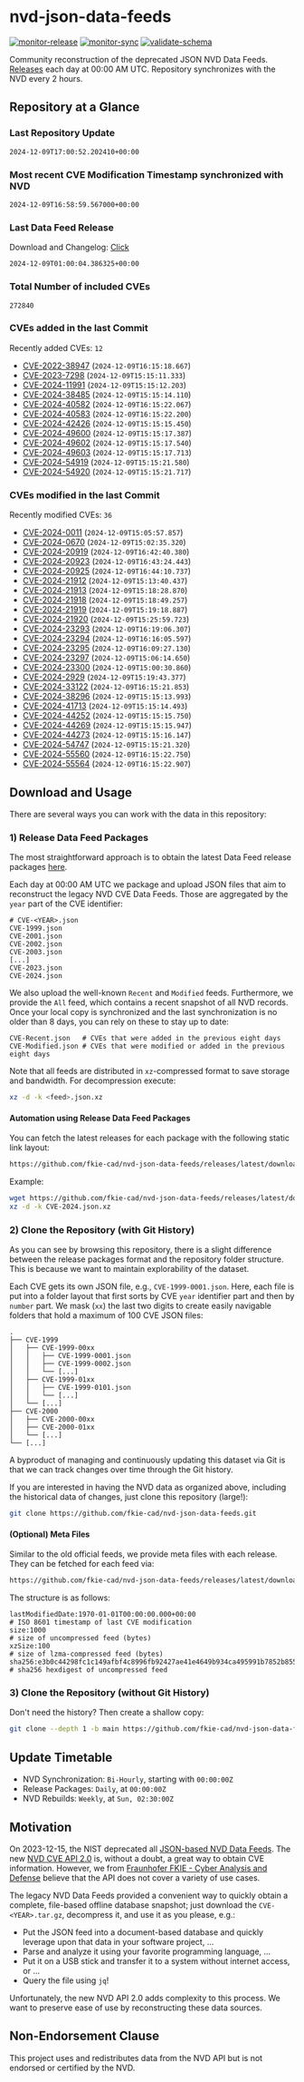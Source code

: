 # nvd-json-data-feeds

[![monitor-release](https://github.com/fkie-cad/nvd-json-data-feeds/actions/workflows/monitor_release.yml/badge.svg)](https://github.com/fkie-cad/nvd-json-data-feeds/actions/workflows/monitor_release.yml)
[![monitor-sync](https://github.com/fkie-cad/nvd-json-data-feeds/actions/workflows/monitor_sync.yml/badge.svg)](https://github.com/fkie-cad/nvd-json-data-feeds/actions/workflows/monitor_sync.yml)
[![validate-schema](https://github.com/fkie-cad/nvd-json-data-feeds/actions/workflows/validate_schema.yml/badge.svg)](https://github.com/fkie-cad/nvd-json-data-feeds/actions/workflows/validate_schema.yml)

Community reconstruction of the deprecated JSON NVD Data Feeds.
[Releases](https://github.com/fkie-cad/nvd-json-data-feeds/releases/latest) each day at 00:00 AM UTC.
Repository synchronizes with the NVD every 2 hours.

## Repository at a Glance

### Last Repository Update

```plain
2024-12-09T17:00:52.202410+00:00
```

### Most recent CVE Modification Timestamp synchronized with NVD

```plain
2024-12-09T16:58:59.567000+00:00
```

### Last Data Feed Release

Download and Changelog: [Click](https://github.com/fkie-cad/nvd-json-data-feeds/releases/latest)

```plain
2024-12-09T01:00:04.386325+00:00
```

### Total Number of included CVEs

```plain
272840
```

### CVEs added in the last Commit

Recently added CVEs: `12`

- [CVE-2022-38947](CVE-2022/CVE-2022-389xx/CVE-2022-38947.json) (`2024-12-09T16:15:18.667`)
- [CVE-2023-7298](CVE-2023/CVE-2023-72xx/CVE-2023-7298.json) (`2024-12-09T15:15:11.333`)
- [CVE-2024-11991](CVE-2024/CVE-2024-119xx/CVE-2024-11991.json) (`2024-12-09T15:15:12.203`)
- [CVE-2024-38485](CVE-2024/CVE-2024-384xx/CVE-2024-38485.json) (`2024-12-09T15:15:14.110`)
- [CVE-2024-40582](CVE-2024/CVE-2024-405xx/CVE-2024-40582.json) (`2024-12-09T16:15:22.067`)
- [CVE-2024-40583](CVE-2024/CVE-2024-405xx/CVE-2024-40583.json) (`2024-12-09T16:15:22.200`)
- [CVE-2024-42426](CVE-2024/CVE-2024-424xx/CVE-2024-42426.json) (`2024-12-09T15:15:15.450`)
- [CVE-2024-49600](CVE-2024/CVE-2024-496xx/CVE-2024-49600.json) (`2024-12-09T15:15:17.387`)
- [CVE-2024-49602](CVE-2024/CVE-2024-496xx/CVE-2024-49602.json) (`2024-12-09T15:15:17.540`)
- [CVE-2024-49603](CVE-2024/CVE-2024-496xx/CVE-2024-49603.json) (`2024-12-09T15:15:17.713`)
- [CVE-2024-54919](CVE-2024/CVE-2024-549xx/CVE-2024-54919.json) (`2024-12-09T15:15:21.580`)
- [CVE-2024-54920](CVE-2024/CVE-2024-549xx/CVE-2024-54920.json) (`2024-12-09T15:15:21.717`)


### CVEs modified in the last Commit

Recently modified CVEs: `36`

- [CVE-2024-0011](CVE-2024/CVE-2024-00xx/CVE-2024-0011.json) (`2024-12-09T15:05:57.857`)
- [CVE-2024-0670](CVE-2024/CVE-2024-06xx/CVE-2024-0670.json) (`2024-12-09T15:02:35.320`)
- [CVE-2024-20919](CVE-2024/CVE-2024-209xx/CVE-2024-20919.json) (`2024-12-09T16:42:40.380`)
- [CVE-2024-20923](CVE-2024/CVE-2024-209xx/CVE-2024-20923.json) (`2024-12-09T16:43:24.443`)
- [CVE-2024-20925](CVE-2024/CVE-2024-209xx/CVE-2024-20925.json) (`2024-12-09T16:44:10.737`)
- [CVE-2024-21912](CVE-2024/CVE-2024-219xx/CVE-2024-21912.json) (`2024-12-09T15:13:40.437`)
- [CVE-2024-21913](CVE-2024/CVE-2024-219xx/CVE-2024-21913.json) (`2024-12-09T15:18:28.870`)
- [CVE-2024-21918](CVE-2024/CVE-2024-219xx/CVE-2024-21918.json) (`2024-12-09T15:18:49.257`)
- [CVE-2024-21919](CVE-2024/CVE-2024-219xx/CVE-2024-21919.json) (`2024-12-09T15:19:18.887`)
- [CVE-2024-21920](CVE-2024/CVE-2024-219xx/CVE-2024-21920.json) (`2024-12-09T15:25:59.723`)
- [CVE-2024-23293](CVE-2024/CVE-2024-232xx/CVE-2024-23293.json) (`2024-12-09T16:19:06.307`)
- [CVE-2024-23294](CVE-2024/CVE-2024-232xx/CVE-2024-23294.json) (`2024-12-09T16:16:05.597`)
- [CVE-2024-23295](CVE-2024/CVE-2024-232xx/CVE-2024-23295.json) (`2024-12-09T16:09:27.130`)
- [CVE-2024-23297](CVE-2024/CVE-2024-232xx/CVE-2024-23297.json) (`2024-12-09T15:06:14.650`)
- [CVE-2024-23300](CVE-2024/CVE-2024-233xx/CVE-2024-23300.json) (`2024-12-09T15:00:30.860`)
- [CVE-2024-2929](CVE-2024/CVE-2024-29xx/CVE-2024-2929.json) (`2024-12-09T15:19:43.377`)
- [CVE-2024-33122](CVE-2024/CVE-2024-331xx/CVE-2024-33122.json) (`2024-12-09T16:15:21.853`)
- [CVE-2024-38296](CVE-2024/CVE-2024-382xx/CVE-2024-38296.json) (`2024-12-09T15:15:13.993`)
- [CVE-2024-41713](CVE-2024/CVE-2024-417xx/CVE-2024-41713.json) (`2024-12-09T15:15:14.493`)
- [CVE-2024-44252](CVE-2024/CVE-2024-442xx/CVE-2024-44252.json) (`2024-12-09T15:15:15.750`)
- [CVE-2024-44269](CVE-2024/CVE-2024-442xx/CVE-2024-44269.json) (`2024-12-09T15:15:15.947`)
- [CVE-2024-44273](CVE-2024/CVE-2024-442xx/CVE-2024-44273.json) (`2024-12-09T15:15:16.147`)
- [CVE-2024-54747](CVE-2024/CVE-2024-547xx/CVE-2024-54747.json) (`2024-12-09T15:15:21.320`)
- [CVE-2024-55560](CVE-2024/CVE-2024-555xx/CVE-2024-55560.json) (`2024-12-09T16:15:22.750`)
- [CVE-2024-55564](CVE-2024/CVE-2024-555xx/CVE-2024-55564.json) (`2024-12-09T16:15:22.907`)


## Download and Usage

There are several ways you can work with the data in this repository:

### 1) Release Data Feed Packages

The most straightforward approach is to obtain the latest Data Feed release packages [here](https://github.com/fkie-cad/nvd-json-data-feeds/releases/latest).

Each day at 00:00 AM UTC we package and upload JSON files that aim to reconstruct the legacy NVD CVE Data Feeds.
Those are aggregated by the `year` part of the CVE identifier:

```
# CVE-<YEAR>.json
CVE-1999.json
CVE-2001.json
CVE-2002.json
CVE-2003.json
[...]
CVE-2023.json
CVE-2024.json
```

We also upload the well-known `Recent` and `Modified` feeds.
Furthermore, we provide the `All` feed, which contains a recent snapshot of all NVD records.
Once your local copy is synchronized and the last synchronization is no older than 8 days, you can rely on these to stay up to date:

```plain
CVE-Recent.json   # CVEs that were added in the previous eight days
CVE-Modified.json # CVEs that were modified or added in the previous eight days
```

Note that all feeds are distributed in `xz`-compressed format to save storage and bandwidth.
For decompression execute:

```sh
xz -d -k <feed>.json.xz
```

#### Automation using Release Data Feed Packages

You can fetch the latest releases for each package with the following static link layout:

```sh
https://github.com/fkie-cad/nvd-json-data-feeds/releases/latest/download/CVE-<YEAR>.json.xz
```

Example:

```sh
wget https://github.com/fkie-cad/nvd-json-data-feeds/releases/latest/download/CVE-2024.json.xz
xz -d -k CVE-2024.json.xz
```

### 2) Clone the Repository (with Git History)

As you can see by browsing this repository, there is a slight difference between the release packages format and the repository folder structure.
This is because we want to maintain explorability of the dataset.

Each CVE gets its own JSON file, e.g., `CVE-1999-0001.json`.
Here, each file is put into a folder layout that first sorts by CVE `year` identifier part and then by `number` part.
We mask (`xx`) the last two digits to create easily navigable folders that hold a maximum of 100 CVE JSON files:

```plain
.
├── CVE-1999
│   ├── CVE-1999-00xx
│   │   ├── CVE-1999-0001.json
│   │   ├── CVE-1999-0002.json
│   │   └── [...]
│   ├── CVE-1999-01xx
│   │   ├── CVE-1999-0101.json
│   │   └── [...]
│   └── [...]
├── CVE-2000
│   ├── CVE-2000-00xx
│   ├── CVE-2000-01xx
│   └── [...]
└── [...]
```

A byproduct of managing and continuously updating this dataset via Git is that we can track changes over time through the Git history.

If you are interested in having the NVD data as organized above, including the historical data of changes, just clone this repository (large!):

```sh
git clone https://github.com/fkie-cad/nvd-json-data-feeds.git
```

#### (Optional) Meta Files

Similar to the old official feeds, we provide meta files with each release. They can be fetched for each feed via:

```sh
https://github.com/fkie-cad/nvd-json-data-feeds/releases/latest/download/CVE-<YEAR>.meta
```

The structure is as follows:

```plain
lastModifiedDate:1970-01-01T00:00:00.000+00:00                          # ISO 8601 timestamp of last CVE modification
size:1000                                                               # size of uncompressed feed (bytes)
xzSize:100                                                              # size of lzma-compressed feed (bytes)
sha256:e3b0c44298fc1c149afbf4c8996fb92427ae41e4649b934ca495991b7852b855 # sha256 hexdigest of uncompressed feed
```

### 3) Clone the Repository (without Git History)

Don't need the history? Then create a shallow copy:

```sh
git clone --depth 1 -b main https://github.com/fkie-cad/nvd-json-data-feeds.git
```


## Update Timetable

* NVD Synchronization: `Bi-Hourly`, starting with `00:00:00Z`
* Release Packages: `Daily`, at `00:00:00Z`
* NVD Rebuilds: `Weekly`, at `Sun, 02:30:00Z`


## Motivation

On 2023-12-15, the NIST deprecated all [JSON-based NVD Data Feeds](https://nvd.nist.gov/vuln/data-feeds#divRetirementBanner-1).
The new [NVD CVE API 2.0](https://nvd.nist.gov/developers/vulnerabilities) is, without a doubt, a great way to obtain CVE information.
However, we from [Fraunhofer FKIE - Cyber Analysis and Defense](https://www.fkie.fraunhofer.de/en/departments/cad.html) believe that the API does not cover a variety of use cases.

The legacy NVD Data Feeds provided a convenient way to quickly obtain a complete, file-based offline database snapshot; just download the `CVE-<YEAR>.tar.gz`, decompress it, and use it as you please, e.g.:

- Put the JSON feed into a document-based database and quickly leverage upon that data in your software project, ...
- Parse and analyze it using your favorite programming language, ...
- Put it on a USB stick and transfer it to a system without internet access, or ...
- Query the file using `jq`!

Unfortunately, the new NVD API 2.0 adds complexity to this process.
We want to preserve ease of use by reconstructing these data sources.

## Non-Endorsement Clause

This project uses and redistributes data from the NVD API but is not endorsed or certified by the NVD.